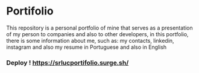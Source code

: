 # Portifolio
This repository is a personal portfolio of mine that serves as a presentation of my person to companies and also to other developers, in this portfolio, there is some information about me, such as: my contacts, linkedin, instagram and also my resume in Portuguese and also in English

### Deploy ! https://srlucportifolio.surge.sh/

